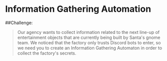 # Information Gathering Automation
##Challenge:
>Our agency wants to collect information related to the next line-up of entertainment objects that are currently being built by Santa's gnome team. We noticed that the factory only trusts Discord bots to enter, so we need you to create an Information Gathering Automaton in order to collect the factory's secrets.

